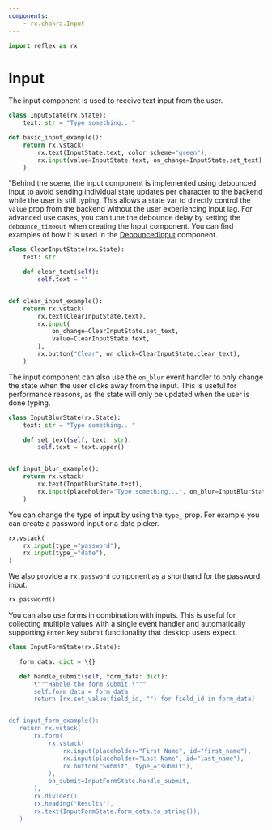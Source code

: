 ```yaml
---
components:
    - rx.chakra.Input
---
```


```python exec
import reflex as rx
```

# Input

The input component is used to receive text input from the user.

```python demo exec
class InputState(rx.State):
    text: str = "Type something..."

def basic_input_example():
    return rx.vstack(
        rx.text(InputState.text, color_scheme="green"),
        rx.input(value=InputState.text, on_change=InputState.set_text)
    )
```

"Behind the scene, the input component is implemented using debounced input to avoid sending individual state updates per character to the backend while the user is still typing.
This allows a state var to directly control the `value` prop from the backend without the user experiencing input lag.
For advanced use cases, you can tune the debounce delay by setting the `debounce_timeout` when creating the Input component.
You can find examples of how it is used in the [DebouncedInput](/docs/library/forms/debounceinput) component.


```python demo exec
class ClearInputState(rx.State):
    text: str

    def clear_text(self):
        self.text = ""


def clear_input_example():
    return rx.vstack(
        rx.text(ClearInputState.text),
        rx.input(
            on_change=ClearInputState.set_text,
            value=ClearInputState.text,
        ),
        rx.button("Clear", on_click=ClearInputState.clear_text),
    )
```

The input component can also use the `on_blur` event handler to only change the state when the user clicks away from the input.
This is useful for performance reasons, as the state will only be updated when the user is done typing.


```python demo exec
class InputBlurState(rx.State):
    text: str = "Type something..."

    def set_text(self, text: str):
        self.text = text.upper()


def input_blur_example():
    return rx.vstack(
        rx.text(InputBlurState.text),
        rx.input(placeholder="Type something...", on_blur=InputBlurState.set_text)
    )
```

You can change the type of input by using the `type_` prop.
For example you can create a password input or a date picker.

```python demo
rx.vstack(
    rx.input(type_="password"),
    rx.input(type_="date"),
)
```

We also provide a `rx.password` component as a shorthand for the password input.

```python demo
rx.password()
```

 You can also use forms in combination with inputs.
 This is useful for collecting multiple values with a single event handler and automatically supporting `Enter` key submit functionality that desktop users expect.


 ```python demo exec
 class InputFormState(rx.State):

    form_data: dict = \{}

    def handle_submit(self, form_data: dict):
        \"""Handle the form submit.\"""
        self.form_data = form_data
        return [rx.set_value(field_id, "") for field_id in form_data]


def input_form_example():
    return rx.vstack(
        rx.form(
            rx.vstack(
                rx.input(placeholder="First Name", id="first_name"),
                rx.input(placeholder="Last Name", id="last_name"),
                rx.button("Submit", type_="submit"),
            ),
            on_submit=InputFormState.handle_submit,
        ),
        rx.divider(),
        rx.heading("Results"),
        rx.text(InputFormState.form_data.to_string()),
    )
 ```